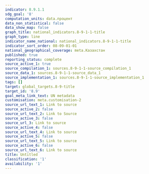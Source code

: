 ```yaml
---
indicator: 8.9.1.1
sdg_goal: '8'
computation_units: data.процент
data_non_statistical: false
data_show_map: false
graph_title: national_indicators.8-9-1-1-title
graph_type: line
indicator_name_national: national_indicators.8-9-1-1-title
indicator_sort_order: 08-09-01-01
national_geographical_coverage: meta.Казахстан
published: true
reporting_status: complete
source_active_1: true
source_compilation_1: sources.8-9-1-1-source_compilation_1
source_data_1: sources.8-9-1-1-source_data_1
source_implementation_1: sources.8-9-1-1-source_implementation_1
tags: []
target: global_targets.8-9-title
target_id: '8.9'
goal_meta_link_text: UN metadata
customisation: meta.customisation-2
source_url_text_1: Link to source
source_active_2: false
source_url_text_2: Link to Source
source_active_3: false
source_url_3: Link to source
source_active_4: false
source_url_text_4: Link to source
source_active_5: false
source_url_text_5: Link to source
source_active_6: false
source_url_text_6: Link to source
title: Untitled
classification: '1'
availability: '1'
---
```

